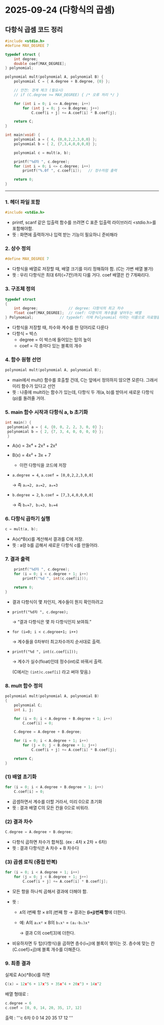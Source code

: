 # 2025-09-24 (다항식의 곱셈)

## 다항식 곱셈 코드 정리

```c
#include <stdio.h>
#define MAX_DEGREE 7

typedef struct {
    int degree;
    double coef[MAX_DEGREE];
} polynomial;

polynomial mult(polynomial A, polynomial B) {
    polynomial C = { A.degree + B.degree, {0} };

    // 안전: 경계 체크 (필요시)
    // if (C.degree >= MAX_DEGREE) { /* 오류 처리 */ }

    for (int i = 0; i <= A.degree; i++)
        for (int j = 0; j <= B.degree; j++)
            C.coef[i + j] += A.coef[i] * B.coef[j];

    return C;
}

int main(void) {
    polynomial a = { 4, {0,0,2,2,3,0,0} };
    polynomial b = { 2, {7,3,4,0,0,0,0} };

    polynomial c = mult(a, b);

    printf("%d차 ", c.degree);
    for (int i = 0; i <= c.degree; i++)
        printf("%.0f ", c.coef[i]);   // 정수처럼 출력

    return 0;
}

```

---

### 1. 헤더 파일 포함

```c
#include <stdio.h>
```

- printf, scanf 같은 입출력 함수를 쓰려면 C 표준 입출력 라이브러리 <stdio.h>를 포함해야함.
- 뜻 : 화면에 출력하거나 입력 받는 기능이 필요하니 준비해라

### 2. 상수 정의

```c
#define MAX_DEGREE 7
```

- 다항식을 배열로 저장할 때, 배열 크기를 미리 정해줘야 함. (C는 가변 배열 불가)
- 뜻 : 우리 다항식은 최대 6차(=7칸)까지 다룰 거다. coef 배열은 칸 7개짜리다.

### 3. 구조체 정의

```c
typedef struct
{
    int degree;              // degree: 다항식의 최고 차수
    float coef[MAX_DEGREE];  // coef: 다항식의 계수들을 넣어두는 배열
} Polynomial;            // typedef: 이제 Polynomial 이라는 이름으로 자료형을 부를 수 있음
```

- 다항식을 저장할 때, 차수와 계수를 한 덩어리로 다룬다
- 다항식 = 박스
    - degree = 이 박스에 들어있는 탑의 높이
    - coef = 각 층마다 있는 블록의 개수

### 4. 함수 원형 선언

```c
polynomial mult(polynomial A, polynomial B);
```

- main에서 mult() 함수를 호출할 건데, C는 앞에서 정의하지 않으면 모른다. 그래서 미리 함수가 있다고 선언
- 뜻 : 나중에 mult라는 함수가 있는데, 다항식 두 개(a, b)를 받아서 새로운 다항식(p)를 돌려줄 거야.

### 5. main 함수 시작과 다항식 a, b 초기화

```c
int main() {
 polynomial a = { 4, {0, 0, 2, 2, 3, 0, 0} };
 polynomial b = { 2, {7, 3, 4, 0, 0, 0, 0} };
 }
```

- A(x) = 3x⁴ + 2x³ + 2x²
- B(x) = 4x² + 3x + 7
    - 이런 다항식을 코드에 저장
- `a.degree = 4`, `a.coef = [0,0,2,2,3,0,0]`
    
    → 즉 `a₂=2, a₃=2, a₄=3`
    
- `b.degree = 2`, `b.coef = [7,3,4,0,0,0,0]`
    
    → 즉 `b₀=7, b₁=3, b₂=4`
    

### 6. 다항식 곱하기 실행

```c
c = mult(a, b);
```

- A(x)*B(x)를 계산해서 결과를 C에 저장.
- 뜻 : a랑 b를 곱해서 새로운 다항식 c를 만들어라.

### 7. 결과 출력

```c
    printf("%d차 ", c.degree);
    for (i = 0; i < c.degree + 1; i++)
        printf("%d ", int(c.coef[i]));

    return 0;
}
```

- 결과 다항식이 몇 차인지, 계수들이 뭔지 확인하려고
- `printf("%d차 ", c.degree);`
    
    → “결과 다항식은 몇 차 다항식인지 보여줘.”
    
- `for (i=0; i < c.degree+1; i++)`
    
    → 계수들을 0차부터 최고차수까지 순서대로 출력.
    
- `printf("%d ", int(c.coef[i]));`
    
    → 계수가 실수(float)인데 정수(int)로 바꿔서 출력.
    
    (C에서는 `(int)c.coef[i]` 라고 써야 맞음.)
    

### 8. mult 함수 정의

```c
polynomial mult(polynomial A, polynomial B)
{
    polynomial C;
    int i, j;

    for (i = 0; i < A.degree + B.degree + 1; i++)
        C.coef[i] = 0;

    C.degree = A.degree + B.degree;

    for (i = 0; i < A.degree + 1; i++)
        for (j = 0; j < B.degree + 1; j++)
            C.coef[i + j] += A.coef[i] * B.coef[j];

    return C;
}
```

### (1) 배열 초기화

```c
for (i = 0; i < A.degree + B.degree + 1; i++)
    C.coef[i] = 0;
```

- 곱셈하면서 계수를 더할 거라서, 미리 0으로 초기화
- 뜻 : 결과 배열 C의 모든 칸을 0으로 비워라.

### (2) 결과 차수

```c
C.degree = A.degree + B.degree;
```

- 다항식 곱하면 차수가 합쳐짐. (ex : 4차 x 2차 = 6차)
- 뜻 : 결과 다항식은 A 차수 + B 차수다

### (3) 곱셈 로직 (중첩 반복)

```c
for (i = 0; i < A.degree + 1; i++)
    for (j = 0; j < B.degree + 1; j++)
        C.coef[i + j] += A.coef[i] * B.coef[j];
```

- 모든 항을 하나씩 곱해서 결과에 더해야 함.
- 뜻 :
    - `A`의 i번째 항 × `B`의 j번째 항 → 결과는 **(i+j)번째 항**에 더한다.
    - 예: A의 `a₂x²` × B의 `b₁x¹` = `(a₂·b₁)x³`
        
        → 결과 C의 coef[3]에 더한다.
        
- 비유하자면 두 탑(다항식)을 곱하면 층수(i+j)에 블록이 쌓이는 것. 층수에 맞는 칸(C.coef[i+j])에 블록 개수를 더해준다.

### 9. 최종 결과

실제로 A(x)*B(x)를 하면

```c
C(x) = 12x^6 + 17x^5 + 35x^4 + 20x^3 + 14x^2
```

배열 형태로 :

```c
c.degree = 6
c.coef = [0, 0, 14, 20, 35, 17, 12]
```

출력 :
'''c
6차 0 0 14 20 35 17 12
'''